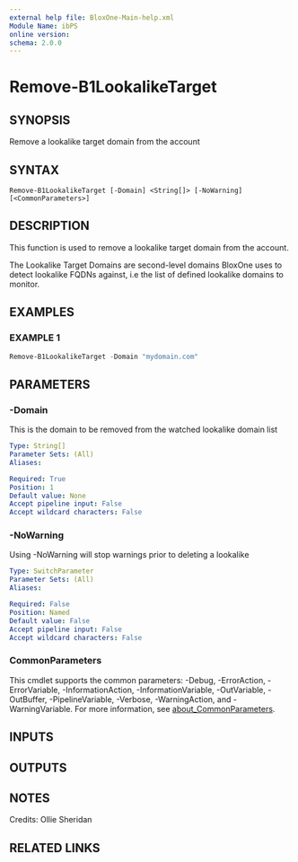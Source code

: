 ```yaml
---
external help file: BloxOne-Main-help.xml
Module Name: ibPS
online version:
schema: 2.0.0
---
```


# Remove-B1LookalikeTarget

## SYNOPSIS
Remove a lookalike target domain from the account

## SYNTAX

```
Remove-B1LookalikeTarget [-Domain] <String[]> [-NoWarning] [<CommonParameters>]
```

## DESCRIPTION
This function is used to remove a lookalike target domain from the account.

The Lookalike Target Domains are second-level domains BloxOne uses to detect lookalike FQDNs against, i.e the list of defined lookalike domains to monitor.

## EXAMPLES

### EXAMPLE 1
```powershell
Remove-B1LookalikeTarget -Domain "mydomain.com"
```

## PARAMETERS

### -Domain
This is the domain to be removed from the watched lookalike domain list

```yaml
Type: String[]
Parameter Sets: (All)
Aliases:

Required: True
Position: 1
Default value: None
Accept pipeline input: False
Accept wildcard characters: False
```

### -NoWarning
Using -NoWarning will stop warnings prior to deleting a lookalike

```yaml
Type: SwitchParameter
Parameter Sets: (All)
Aliases:

Required: False
Position: Named
Default value: False
Accept pipeline input: False
Accept wildcard characters: False
```

### CommonParameters
This cmdlet supports the common parameters: -Debug, -ErrorAction, -ErrorVariable, -InformationAction, -InformationVariable, -OutVariable, -OutBuffer, -PipelineVariable, -Verbose, -WarningAction, and -WarningVariable. For more information, see [about_CommonParameters](http://go.microsoft.com/fwlink/?LinkID=113216).

## INPUTS

## OUTPUTS

## NOTES
Credits: Ollie Sheridan

## RELATED LINKS
